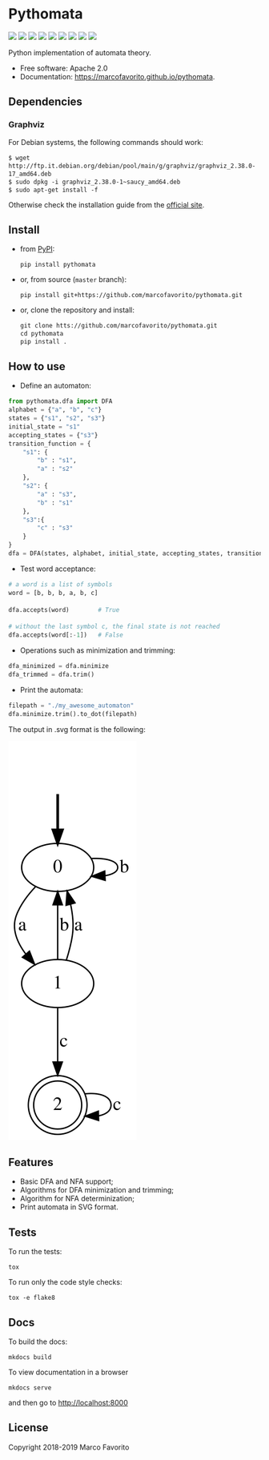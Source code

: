 # Pythomata


[![](https://img.shields.io/pypi/v/pythomata.svg)](https://pypi.python.org/pypi/pythomata)
[![](https://img.shields.io/travis/marcofavorito/pythomata.svg)](https://travis-ci.org/marcofavorito/pythomata)
[![](https://img.shields.io/pypi/pyversions/pythomata.svg)](https://pypi.python.org/pypi/pythomata)
[![](https://img.shields.io/badge/docs-mkdocs-9cf)](https://www.mkdocs.org/)
[![](https://img.shields.io/badge/status-development-orange.svg)](https://img.shields.io/badge/status-development-orange.svg)
[![](https://coveralls.io/repos/github/marcofavorito/pythomata/badge.svg?branch=master)](https://coveralls.io/github/marcofavorito/pythomata?branch=master)
[![](https://img.shields.io/badge/flake8-checked-blueviolet)](https://img.shields.io/badge/flake8-checked-blueviolet)
[![](https://img.shields.io/badge/mypy-checked-blue)](https://img.shields.io/badge/mypy-checked-blue)
[![](https://img.shields.io/badge/license-Apache%202-lightgrey)](https://img.shields.io/badge/license-Apache%202-lightgrey)

Python implementation of automata theory.


* Free software: Apache 2.0
* Documentation: https://marcofavorito.github.io/pythomata.

## Dependencies

### Graphviz


For Debian systems, the following commands should work:

    $ wget http://ftp.it.debian.org/debian/pool/main/g/graphviz/graphviz_2.38.0-17_amd64.deb
    $ sudo dpkg -i graphviz_2.38.0-1~saucy_amd64.deb
    $ sudo apt-get install -f

Otherwise check the installation guide from the [official site](https://www.graphviz.org/download/).

## Install

- from [PyPI](https://pypi.org/project/pythomata/):

      pip install pythomata

- or, from source (`master` branch):

      pip install git+https://github.com/marcofavorito/pythomata.git


- or, clone the repository and install:

      git clone htts://github.com/marcofavorito/pythomata.git
      cd pythomata
      pip install .


## How to use

* Define an automaton:

```python
from pythomata.dfa import DFA
alphabet = {"a", "b", "c"}
states = {"s1", "s2", "s3"}
initial_state = "s1"
accepting_states = {"s3"}
transition_function = {
    "s1": {
        "b" : "s1",
        "a" : "s2"
    },
    "s2": {
        "a" : "s3",
        "b" : "s1"
    },
    "s3":{
        "c" : "s3"
    }
}
dfa = DFA(states, alphabet, initial_state, accepting_states, transition_function)
```

* Test word acceptance:

```python
# a word is a list of symbols
word = [b, b, b, a, b, c]

dfa.accepts(word)        # True

# without the last symbol c, the final state is not reached
dfa.accepts(word[:-1])   # False
```

* Operations such as minimization and trimming:

```python
dfa_minimized = dfa.minimize
dfa_trimmed = dfa.trim()
```

* Print the automata:

```python
filepath = "./my_awesome_automaton"
dfa.minimize.trim().to_dot(filepath)
```

The output in .svg format is the following:

![](img/my_awesome_automaton.svg)


## Features


* Basic DFA and NFA support;
* Algorithms for DFA minimization and trimming;
* Algorithm for NFA determinization;
* Print automata in SVG format.


## Tests

To run the tests:

    tox

To run only the code style checks:

    tox -e flake8

## Docs

To build the docs:


    mkdocs build


To view documentation in a browser


    mkdocs serve


and then go to [http://localhost:8000](http://localhost:8000)


## License

Copyright 2018-2019 Marco Favorito

